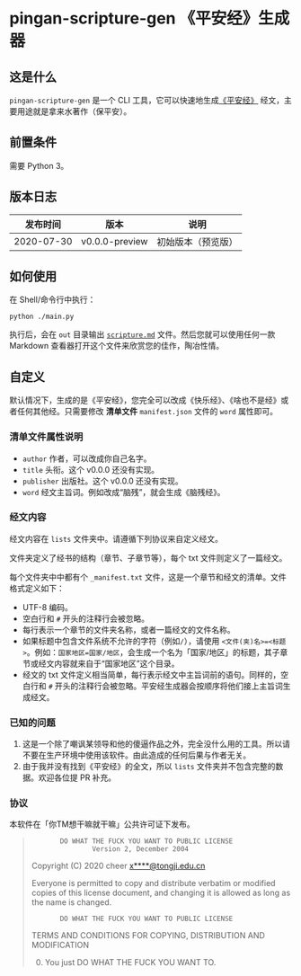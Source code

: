 # pingan-scripture-gen 《平安经》生成器

## 这是什么

`pingan-scripture-gen` 是一个 CLI 工具，它可以快速地生成[《平安经》](https://baike.baidu.com/item/%E5%B9%B3%E5%AE%89%E7%BB%8F/52832038) 经文，主要用途就是拿来水著作（保平安）。

## 前置条件

需要 Python 3。

## 版本日志

| 发布时间 | 版本 | 说明 |
| ---- | ---- | ---- |
| 2020-07-30 | v0.0.0-preview | 初始版本（预览版） |  

## 如何使用

在 Shell/命令行中执行：

```shell script
python ./main.py
```

执行后，会在 `out` 目录输出 [`scripture.md`](out/scripture.md) 文件。然后您就可以使用任何一款 Markdown 查看器打开这个文件来欣赏您的佳作，陶冶性情。

## 自定义

默认情况下，生成的是《平安经》，您完全可以改成《快乐经》、《啥也不是经》或者任何其他经。只需要修改 **清单文件** `manifest.json` 文件的 `word` 属性即可。

### 清单文件属性说明

- `author` 作者，可以改成你自己名字。
- `title` 头衔。这个 v0.0.0 还没有实现。
- `publisher` 出版社。这个 v0.0.0 还没有实现。
- `word` 经文主旨词。例如改成“脑残”，就会生成《脑残经》。

### 经文内容

经文内容在 `lists` 文件夹中。请遵循下列协议来自定义经文。

文件夹定义了经书的结构（章节、子章节等），每个 txt 文件则定义了一篇经文。

每个文件夹中中都有个 `_manifest.txt` 文件，这是一个章节和经文的清单。文件格式定义如下：

- UTF-8 编码。
- 空白行和 `#` 开头的注释行会被忽略。
- 每行表示一个章节的文件夹名称，或者一篇经文的文件名称。
- 如果标题中包含文件系统不允许的字符（例如`/`），请使用 `<文件(夹)名>=<标题>`。例如：`国家地区=国家/地区`，会生成一个名为「国家/地区」的标题，其子章节或经文内容就来自于“国家地区”这个目录。
- 经文的 txt 文件定义相当简单，每行表示经文中主旨词前的语句。同样的，空白行和 `#` 开头的注释行会被忽略。平安经生成器会按顺序将他们接上主旨词生成经文。

### 已知的问题

1. 这是一个除了嘲讽某领导和他的傻逼作品之外，完全没什么用的工具。所以请不要在生产环境中使用该软件。由此造成的任何后果与作者无关。
2. 由于我并没有找到《平安经》的全文，所以 `lists` 文件夹并不包含完整的数据。欢迎各位提 PR 补充。

### 协议

本软件在「你TM想干嘛就干嘛」公共许可证下发布。

>            DO WHAT THE FUCK YOU WANT TO PUBLIC LICENSE
>                    Version 2, December 2004
> 
> Copyright (C) 2020 cheer <x****@tongji.edu.cn>
> 
> Everyone is permitted to copy and distribute verbatim or modified
> copies of this license document, and changing it is allowed as long
> as the name is changed.
> 
>            DO WHAT THE FUCK YOU WANT TO PUBLIC LICENSE
>   TERMS AND CONDITIONS FOR COPYING, DISTRIBUTION AND MODIFICATION
> 
>  0. You just DO WHAT THE FUCK YOU WANT TO.
